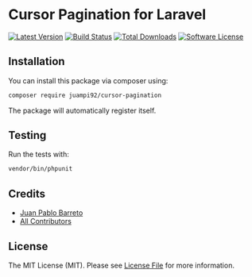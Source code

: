 # Cursor Pagination for Laravel
[![Latest Version](https://img.shields.io/github/release/juampi92/cursor-pagination.svg?style=flat-square)](https://github.com/juampi92/cursor-pagination/releases)
[![Build Status](https://img.shields.io/travis/juampi92/cursor-pagination/master.svg?style=flat-square)](https://travis-ci.org/juampi92/cursor-pagination)
[![Total Downloads](https://img.shields.io/packagist/dt/juampi92/cursor-pagination.svg?style=flat-square)](https://packagist.org/packages/juampi92/cursor-pagination)
[![Software License](https://img.shields.io/badge/license-MIT-brightgreen.svg?style=flat-square)](LICENSE.md)



## Installation

You can install this package via composer using:

```bash
composer require juampi92/cursor-pagination
```

The package will automatically register itself.

## Testing

Run the tests with:
```bash
vendor/bin/phpunit
```

## Credits

- [Juan Pablo Barreto](https://github.com/juampi92)
- [All Contributors](../../contributors)

## License

The MIT License (MIT). Please see [License File](LICENSE.md) for more information.
